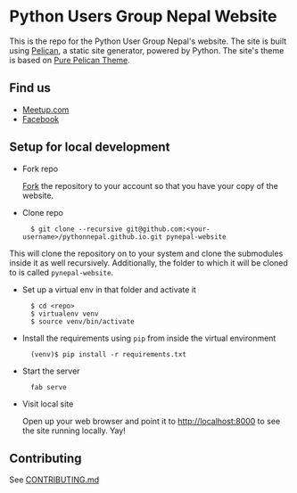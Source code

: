 # Python Users Group Nepal Website

This is the repo for the Python User Group Nepal's website. The site is built using [Pelican](http://github.com/getpelican/pelican), a static site generator, powered by Python. The
site's theme is based on [Pure Pelican Theme](https://github.com/PurePelicanTheme/pure-single).

## Find us

* [Meetup.com](https://www.meetup.com/PythonNepal/)
* [Facebook](https://www.facebook.com/groups/pythonnepal/)

## Setup for local development

* Fork repo

  [Fork](https://github.com/PythonNepal/pythonnepal.github.io/fork) the repository to your account so that you have your copy of the website.

* Clone repo

        $ git clone --recursive git@github.com:<your-username>/pythonnepal.github.io.git pynepal-website

This will clone the repository on to your system and clone the submodules inside it as well recursively. Additionally, the folder to which it will be cloned to is called `pynepal-website`.

* Set up a virtual env in that folder and activate it

        $ cd <repo>
        $ virtualenv venv
        $ source venv/bin/activate

* Install the requirements using `pip` from inside the virtual environment

        (venv)$ pip install -r requirements.txt

* Start the server

        fab serve

* Visit local site

  Open up your web browser and point it to [http://localhost:8000](http://localhost:8000) to see the site running locally. Yay!

## Contributing

See [CONTRIBUTING.md](CONTRIBUTING.md)

